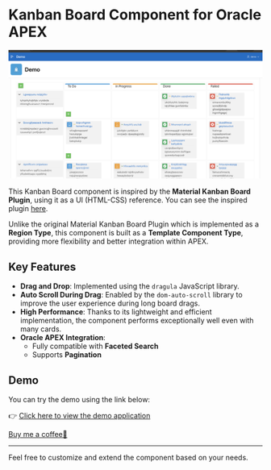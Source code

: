 # Kanban Board Component for Oracle APEX

![Preview](https://raw.githubusercontent.com/orblgc/oracle-apex-kanban-board/refs/heads/main/kanbanpreview.png)

This Kanban Board component is inspired by the **Material Kanban Board Plugin**, using it as a UI (HTML-CSS) reference. You can see the inspired plugin [here](https://github.com/McRange/Material-Kanban-Board).

Unlike the original Material Kanban Board Plugin which is implemented as a **Region Type**, this component is built as a **Template Component Type**, providing more flexibility and better integration within APEX.

## Key Features

- **Drag and Drop**: Implemented using the `dragula` JavaScript library.
- **Auto Scroll During Drag**: Enabled by the `dom-auto-scroll` library to improve the user experience during long board drags.
- **High Performance**: Thanks to its lightweight and efficient implementation, the component performs exceptionally well even with many cards.
- **Oracle APEX Integration**:
  - Fully compatible with **Faceted Search**
  - Supports **Pagination**

## Demo

You can try the demo using the link below:

👉 [Click here to view the demo application](https://apex.oracle.com/pls/apex/r/ordibu/demo)

[Buy me a coffee🙂](https://buymeacoffee.com/orblg)

---

Feel free to customize and extend the component based on your needs.
